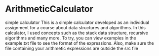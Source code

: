 # ArithmeticCalculator
simple calculator
This is a simple calculator developed as an individual assignment for a course about data structures and algorithms. In this calculator, I used concepts such as the stack data structure, recursive algorithms and many more. To try, you can view examples in the example.txt file to see the format of the expressions. Also, make sure the file containing your arithmetic expressions are outside the src file
